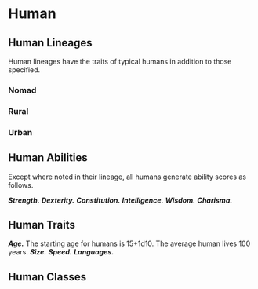 # Human

<!--add copy here-->

## Human Lineages

Human lineages have the traits of typical humans in addition to those specified.

### Nomad

<!--add copy here-->

### Rural

<!--add copy here-->

### Urban

<!--add copy here-->

## Human Abilities

Except where noted in their lineage, all humans generate ability scores as follows.

***Strength.*** <!--add copy here-->
***Dexterity.*** <!--add copy here-->
***Constitution.*** <!--add copy here-->
***Intelligence.*** <!--add copy here-->
***Wisdom.*** <!--add copy here-->
***Charisma.*** <!--add copy here-->

## Human Traits

***Age.*** The starting age for humans is 15+1d10. The average human lives 100 years.
***Size.*** <!--add copy here-->
***Speed.*** <!--add copy here-->
***Languages.*** <!--add copy here-->

## Human Classes

<!--add copy here-->
